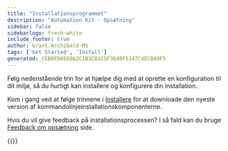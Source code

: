 ```yaml
---
title: "Installationsprogrammet"
description: "Automation Kit - Opsætning"
sidebar: false
sidebarlogo: fresh-white
include_footer: true
author: Grant-Archibald-MS
tags: ['Get Started', 'Install']
generated: CEB0FD6EE862C1B3CB1C5F3E49F5147C4ECBA9F5
---
```


Følg nedenstående trin for at hjælpe dig med at oprette en konfiguration til dit miljø, så du hurtigt kan installere og konfigurere din installation.

Kom i gang ved at følge trinnene i <a href='/get-started/install' target='_blank'>Installere</a> for at downloade den nyeste version af kommandolinjeinstallationskomponenterne.

Hvis du vil give feedback på installationsprocessen? I så fald kan du bruge [Feedback om opsætning](/da/get-started/setup-feedback) side.

{{<questions name="/content/da/get-started/setup.json" completed="Tak, fordi du har fuldført opsætningstrin" showNavigationButtons=true locale="da">}}

